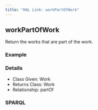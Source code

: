 ```yaml
---
title: "HAL Link: workPartOfWork"
---
```


## workPartOfWork

Return the works that are part of the work.

### Example




### Details

* Class Given: Work
* Returns Class: Work
* Relationship: partOf


### SPARQL
```

```

